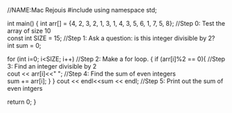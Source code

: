 //NAME:Mac Rejouis
#include <iostream>
using namespace std;

int main()
{
  int arr[] = {4, 2, 3, 2, 1, 3, 1, 4, 3, 5, 6, 1, 7, 5, 8};    //Step 0: Test the array of size 10                                                                                                           
  const int SIZE = 15;                                          //Step 1: Ask a question: is this integer divisible by 2?                                                           
  int sum = 0;

  for (int i=0; i<SIZE; i++)                                    //Step 2: Make a for loop.
  {
    if (arr[i]%2 == 0){                                         //Step 3: Find an integer divisible by 2                                                             
      cout << arr[i]<<" ";                                      //Step 4: Find the sum of even integers                                                            
      sum += arr[i];
    }
  }
  cout << endl<<sum << endl;                                    //Step 5: Print out the sum of even intgers                                                          
  
return 0;
}
